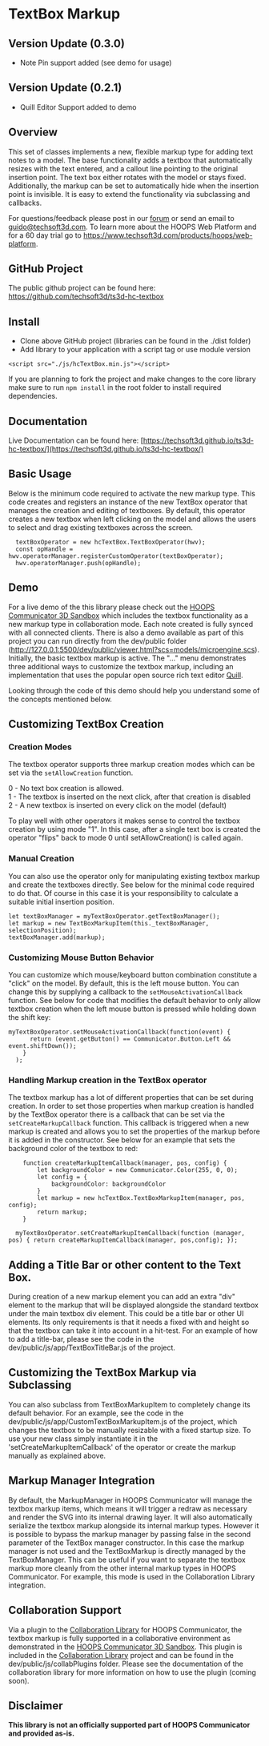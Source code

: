 # TextBox Markup

## Version Update (0.3.0)
* Note Pin support added (see demo for usage)

## Version Update (0.2.1) 
*  Quill Editor Support added to demo

## Overview
This set of classes implements a new, flexible markup type for adding text notes to a model. The base functionality adds a textbox that automatically resizes with the text entered, and a callout line pointing to the original insertion point. The text box either rotates with the model or stays fixed. Additionally, the markup can be set to automatically hide when the insertion point is invisible. It is easy to extend the functionality via subclassing and callbacks.

For questions/feedback please post in our [forum](https://forum.techsoft3d.com/) or send an email to guido@techsoft3d.com. To learn more about the HOOPS Web Platform and for a 60 day trial go to https://www.techsoft3d.com/products/hoops/web-platform.


## GitHub Project

The public github project can be found here:  
https://github.com/techsoft3d/ts3d-hc-textbox


## Install

* Clone above GitHub project (libraries can be found in the ./dist folder)
* Add library to your application with a script tag or use module version
```
<script src="./js/hcTextBox.min.js"></script>
```
If you are planning to fork the project and make changes to the core library make sure to run `npm install` in the root folder to install required dependencies.


## Documentation
Live Documentation can be found here: [https://techsoft3d.github.io/ts3d-hc-textbox/](https://techsoft3d.github.io/ts3d-hc-textbox/)

## Basic Usage

Below is the minimum code required to activate the new markup type. This code creates and registers an instance of the new TextBox operator that manages the creation and editing of textboxes. By default, this operator creates a new textbox when left clicking on the model and allows the users to select and drag existing textboxes across the screen.


```
  textBoxOperator = new hcTextBox.TextBoxOperator(hwv);
  const opHandle = hwv.operatorManager.registerCustomOperator(textBoxOperator);
  hwv.operatorManager.push(opHandle);
```

## Demo

For a live demo of the this library please check out the [HOOPS Communicator 3D Sandbox](https://3dsandbox.techsoft3d.com) which includes the textbox functionality as a new markup type in collaboration mode. Each note created is fully synced with all connected clients. There is also a demo available as part of this project you can run directly from the dev/public folder (http://127.0.0.1:5500/dev/public/viewer.html?scs=models/microengine.scs). Initially, the basic textbox markup is active. The "..." menu demonstrates three additional ways to customize the textbox markup, including an implementation that uses the popular open source rich text editor [Quill](https://quilljs.com/).

Looking through the code of this demo should help you understand some of the concepts mentioned below.


## Customizing TextBox Creation

### Creation Modes
The textbox operator supports three markup creation modes which can be set via the `setAllowCreation` function.

0 -  No text box creation is allowed.  
1 -  The textbox is inserted on the next click, after that creation is disabled  
2 -  A new textbox is inserted on every click on the model (default)  

To play well with other operators it makes sense to control the textbox creation by using mode "1". In this case, after a single text box is created the operator "flips" back to mode 0 until setAllowCreation() is called again. 

### Manual Creation
You can also use the operator only for manipulating existing textbox markup and create the textboxes directly. See below for the minimal code required to do that. Of course in this case it is your responsibility to calculate a suitable initial insertion position. 

```
let textBoxManager = myTextBoxOperator.getTextBoxManager();
let markup = new TextBoxMarkupItem(this._textBoxManager, selectionPosition);
textBoxManager.add(markup);
```

### Customizing Mouse Button Behavior

You can customize which mouse/keyboard button combination constitute a "click" on the model. By default, this is the left mouse button. You can change this by supplying a callback to the `setMouseActivationCallback` function. See below for code that modifies the default behavior to only allow textbox creation when the left mouse button is pressed while holding down the shift key:

```
myTextBoxOperator.setMouseActivationCallback(function(event) {
      return (event.getButton() == Communicator.Button.Left && event.shiftDown());
    }
  );

```

### Handling Markup creation in the TextBox operator
The textbox markup has a lot of different properties that can be set during creation. In order to set those properties when markup creation is handled by the TextBox operator there is a callback that can be set via the `setCreateMarkupCallback` function. This callback is triggered when a new markup is created and allows you to set the properties of the markup before it is added in the constructor. See below for an example that sets the background color of the textbox to red:

```
    function createMarkupItemCallback(manager, pos, config) {
        let backgroundColor = new Communicator.Color(255, 0, 0);
        let config = {
            backgroundColor: backgroundColor
        }
        let markup = new hcTextBox.TextBoxMarkupItem(manager, pos, config);
        return markup;
    }

  myTextBoxOperator.setCreateMarkupItemCallback(function (manager, pos) { return createMarkupItemCallback(manager, pos,config); });

```

## Adding a Title Bar or other content to the Text Box.
During creation of a new markup element you can add an extra "div" element to the markup that will be displayed alongside the standard textbox under the main textbox div element. This could be a title bar or other UI elements. Its only requirements is that it needs a fixed with and height so that the textbox can take it into account in a hit-test. For an example of how to add a title-bar, please see the code in the dev/public/js/app/TextBoxTitleBar.js of the project.

## Customizing the TextBox Markup via Subclassing
You can also subclass from TextBoxMarkupItem to completely change its default behavior. For an example, see the code in the dev/public/js/app/CustomTextBoxMarkupItem.js of the project, which changes the textbox to be manually resizable with a fixed startup size. To use your new class simply instantiate it in the 'setCreateMarkupItemCallback' of the operator or create the markup manually as explained above.

## Markup Manager Integration
By default, the MarkupManager in HOOPS Communicator will manage the textbox markup items, which means it will trigger a redraw as necessary and render the SVG into its internal drawing layer. It will also automatically serialize the textbox markup alongside its internal markup types. However it is possible to bypass the markup manager by passing false in the second parameter of the TextBox manager constructor. In this case the markup manager is not used and the TextBoxMarkup is directly managed by the TextBoxManager. This can be useful if you want to separate the textbox markup more cleanly from the other internal markup types in HOOPS Communicator. For example, this mode is used in the Collaboration Library integration.

## Collaboration Support
Via a plugin to the [Collaboration Library](https://github.com/techsoft3d/ts3d-hc-collabServer) for HOOPS Communicator, the textbox markup is fully supported in a collaborative environment as demonstrated in the [HOOPS Communicator 3D Sandbox](https://3dsandbox.techsoft3d.com). This plugin is included in the [Collaboration Library](https://github.com/techsoft3d/ts3d-hc-collabServer) project and can be found in the dev/public/js/collabPlugins folder. Please see the documentation of the collaboration library for more information on how to use the plugin (coming soon).


## Disclaimer
**This library is not an officially supported part of HOOPS Communicator and provided as-is.**


